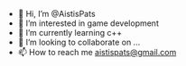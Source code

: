 - 👋 Hi, I’m @AistisPats
- 👀 I’m interested in game development
- 🌱 I’m currently learning c++
- 💞️ I’m looking to collaborate on ...
- 📫 How to reach me aistispats@gmail.com

<!---
AistisPats/AistisPats is a ✨ special ✨ repository because its `README.md` (this file) appears on your GitHub profile.
You can click the Preview link to take a look at your changes.
--->
